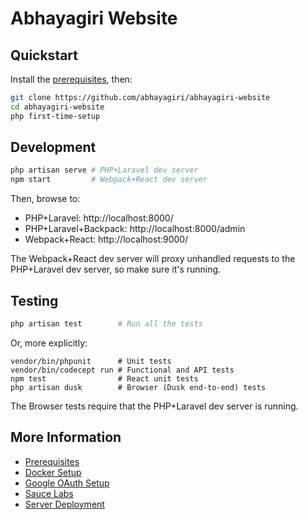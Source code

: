# Abhayagiri Website

## Quickstart

Install the [prerequisites](docs/prerequisites.md), then:

```sh
git clone https://github.com/abhayagiri/abhayagiri-website
cd abhayagiri-website
php first-time-setup
```

## Development

```sh
php artisan serve # PHP+Laravel dev server
npm start         # Webpack+React dev server
```

Then, browse to:

- PHP+Laravel: http://localhost:8000/
- PHP+Laravel+Backpack: http://localhost:8000/admin
- Webpack+React: http://localhost:9000/

The Webpack+React dev server will proxy unhandled requests to the PHP+Laravel
dev server, so make sure it's running.

## Testing

```sh
php artisan test        # Run all the tests
```

Or, more explicitly:

```
vendor/bin/phpunit      # Unit tests
vendor/bin/codecept run # Functional and API tests
npm test                # React unit tests
php artisan dusk        # Browser (Dusk end-to-end) tests
```

The Browser tests require that the PHP+Laravel dev server is running.

## More Information

- [Prerequisites](docs/prerequisites.md)
- [Docker Setup](docs/docker.md)
- [Google OAuth Setup](docs/google-oauth.md)
- [Sauce Labs](docs/saucelabs.md)
- [Server Deployment](https://github.com/abhayagiri/abhayagiri-website-deploy)
